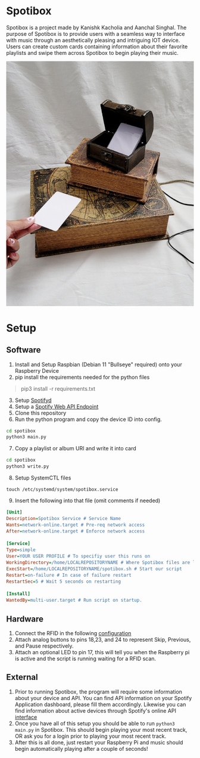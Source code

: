 # Spotibox
Spotibox is a project made by Kanishk Kacholia and Aanchal Singhal. The purpose of Spotibox is to provide users with a seamless way to interface with music through an aesthetically pleasing and intriguing IOT device. Users can create custom cards containing information about their favorite playlists and swipe them across Spotibox to begin playing their music.

<img src="images/20220801_153853.jpg" alt="Spotibox Image">

# Setup
## Software
1. Install and Setup Raspbian (Debian 11 "Bullseye" required) onto your Raspberry Device
2. pip install the requirements needed for the python files
> pip3 install -r requirements.txt
3. Setup [Spotifyd](https://spotifyd.github.io/spotifyd/installation/Raspberry-Pi.html)
4. Setup a [Spotify Web API Endpoint](https://developer.spotify.com/documentation/web-api/)
5. Clone this repository
6. Run the python program and copy the device ID into config.
```bash
cd spotibox
python3 main.py
```
7. Copy a playlist or album URI and write it into card
```bash
cd spotibox
python3 write.py
```
8. Setup SystemCTL files 
```
touch /etc/systemd/system/spotibox.service
```
9. Insert the following into that file (omit comments if needed)
```ini
[Unit]
Description=Spotibox Service # Service Name
Wants=network-online.target # Pre-req network access
After=network-online.target # Enforce network access

[Service]
Type=simple
User=YOUR USER PROFILE # To specifiy user this runs on
WorkingDirectory=/home/LOCALREPOSITORYNAME # Where Spotibox files are located 
ExecStart=/home/LOCALREPOSITORYNAME/spotibox.sh # Start our script
Restart=on-failure # In case of failure restart
RestartSec=5 # Wait 5 seconds on restarting

[Install]
WantedBy=multi-user.target # Run script on startup.
```

## Hardware
1. Connect the RFID in the following [configuration](https://cdn.pimylifeup.com/wp-content/uploads/2017/10/RFID-Fritz-v2.png)
2. Attach analog buttons to pins 18,23, and 24 to represent Skip, Previous, and Pause respectively.
3. Attach an optional LED to pin 17, this will tell you when the Raspberry pi is active and the script is running waiting for a RFID scan.

## External
1. Prior to running Spotibox, the program will require some information about your device and API. You can find API information on your Spotify Application dashboard, please fill them accordingly. Likewise you can find information about active devices through Spotify's online API [interface](https://developer.spotify.com/console/get-users-available-devices/)
2. Once you have all of this setup you should be able to run `python3 main.py` in Spotibox. This should begin playing your most recent track, OR ask you for a login prior to playing your most recent track.
3. After this is all done, just restart your Raspberry Pi and music should begin automatically playing after a couple of seconds!